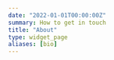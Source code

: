 ```yaml
---
date: "2022-01-01T00:00:00Z"
summary: How to get in touch
title: "About"
type: widget_page
aliases: [bio]
---
```


